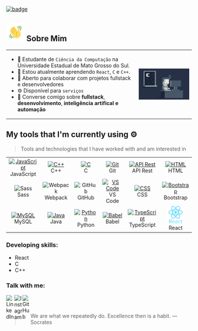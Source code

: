 [![badge](https://glitch-image.vercel.app/api?text=Sizenando%20França)](https://glitch-image.vercel.app/api?text=Glitch%20Image)

## <img src="https://raw.githubusercontent.com/ashu-guo/ashu-guo/main/assets/wave.gif" width="50px" height="50px"></img> Sobre Mim

<table align="center">
<tr border="none">
<td width="70%" align="left">

- 🔭 Estudante de `Ciência da Computação` na Universidade Estadual de Mato Grosso do Sul.
- 🌱 Estou atualmente aprendendo `React`, `C` e `C++`.
- 👯 Aberto para colaborar com projetos fullstack e desenvolvedores
- ⚙️ Disponível para `serviços`
- 💬 Converse comigo sobre **fullstack**, **desenvolvimento**, **inteligência artifical e automação**

</td>
<td width="50%" align="center">
  <img alt="Night Coding" src="https://raw.githubusercontent.com/AVS1508/AVS1508/master/assets/Night-Coding.gif" align="right"/>
</td>
</tr>
</table>

## My tools that I'm currently using ⚙️ 

> Tools and technologies that I have worked with and am interested in


<table align="center">
  <tr>
    <td align="center" width="96">
       <a href="#javascript">
        <img src="https://techstack-generator.vercel.app/js-icon.svg" alt="JavaScript" width="65" height="65" />
      </a>
      <br>JavaScript
    </td>
    <td align="center" width="96">
       <a href="#cplusplus">
        <img src="https://techstack-generator.vercel.app/cpp-icon.svg" alt="C++" width="65" height="65" />
      </a>
      <br>C++
    </td>
    <td align="center" width="96">
       <a href="#macropower-tech">
        <img src="https://upload.wikimedia.org/wikipedia/commons/1/18/C_Programming_Language.svg" alt="C" width="48" height="65" />
      </a>
      <br>C
    </td>
    <td align="center" width="96">
      <a href="#git">
        <img src="https://upload.wikimedia.org/wikipedia/commons/thumb/3/3f/Git_icon.svg/1200px-Git_icon.svg.png" width="48" height="48" alt="Git" />
      </a>
      <br>Git
    </td>
    <td align="center" width="96">
        <a href="#rest">
        <img src="https://techstack-generator.vercel.app/restapi-icon.svg" alt="API Rest" width="48" height="48" />
        </a>
      <br>API Rest
    </td>
    <td align="center" width="96">
        <a href="#html">
          <img src="https://skillicons.dev/icons?i=html" width="48" height="48" alt="HTML" />
        </a>
      <br>HTML
    </td>
  </tr>
  <tr>
    <td align="center" width="96">
        <img src="https://techstack-generator.vercel.app/sass-icon.svg" width="48" height="48" alt="Sass" />
      <br>Sass
    </td>
    <td align="center" width="96">
        <img src="https://techstack-generator.vercel.app/webpack-icon.svg" width="48" height="48" alt="Webpack" />
      <br>Webpack
    </td>
    <td align="center" width="96">
        <img src="https://user-images.githubusercontent.com/25181517/192108374-8da61ba1-99ec-41d7-80b8-fb2f7c0a4948.png" width="48" height="48" alt="GitHub" />
      <br>GitHub
    </td>
    <td align="center" width="96">
      <a href="#vscode">
        <img src="https://upload.wikimedia.org/wikipedia/commons/9/9a/Visual_Studio_Code_1.35_icon.svg" width="48" height="48" alt="VS Code" />
      </a>
      <br>VS Code
    </td>
    <td align="center" width="96">
      <a href="#css">
        <img src="https://skillicons.dev/icons?i=css" width="48" height="48" alt="CSS" />
      </a>
      <br>CSS
    </td>
    <td align="center" width="96">
      <a href="#bootstrap">
        <img src="https://skillicons.dev/icons?i=bootstrap" width="48" height="48" alt="Bootstrap" />
      </a>
      <br>Bootstrap
    </td>
  </tr>
  <tr>
    <td align="center" width="96">
      <a href="#mysql">
        <img src="https://techstack-generator.vercel.app/mysql-icon.svg" width="48" height="48" alt="MySQL" />
      </a>
      <br>MySQL
    </td>
    <td align="center" width="96">
      <a href="#java">
        <img src="https://techstack-generator.vercel.app/java-icon.svg" width="48" height="48" alt="Java" />
      </a>
      <br>Java
    </td>
    <td align="center" width="96">
       <a href="#python">
        <img src="https://techstack-generator.vercel.app/python-icon.svg" alt="Python" width="65" height="65" />
      </a>
      <br>Python
    </td>
    <td align="center" width="96">
       <a href="#babel">
        <img src="https://raw.githubusercontent.com/babel/logo/master/babel.png" alt="Babel" width="65" height="60" />
      </a>
      <br>Babel
    </td>
    <td align="center" width="96">
      <a href="#typescript">
        <img src="https://upload.wikimedia.org/wikipedia/commons/thumb/4/4c/Typescript_logo_2020.svg/1200px-Typescript_logo_2020.svg.png" width="48" height="48" alt="TypeScript" />
      </a>
      <br>TypeScript
    </td>
    <td align="center" width="96">
      <a href="https://reactjs.org/" target="_blank">
        <img src="https://raw.githubusercontent.com/devicons/devicon/master/icons/react/react-original-wordmark.svg" alt="React" width="48" height="48" />
      </a>
      <br>React
    </td>
  </tr>
</table>

### Developing skills:
- React
- C
- C++


### Talk with me:
<img align="left" alt="LinkedIn" width="22px" src="https://cdn.jsdelivr.net/npm/simple-icons@v3/icons/linkedin.svg" />
<img align="left" alt="Instagram" width="22px" src="https://cdn.jsdelivr.net/npm/simple-icons@v3/icons/instagram.svg" />
<img align="left" alt="GitHub" width="22px" src="https://cdn.jsdelivr.net/npm/simple-icons@v3/icons/github.svg" />
<br/>

[linkedin]: https://www.linkedin.com/in/sizenando-franca/
[instagram]: https://www.instagram.com/sizenando.f
[github]: https://www.github.com/sizenando-f

<br>

>We are what we repeatedly do. Excellence then is a habit.
— Socrates
